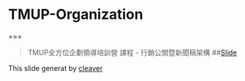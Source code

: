 # TMUP-Organization
===
>TMUP全方位企劃領導培訓營 課程 - 行銷公關暨新聞稿架構
##[Slide](http://fmtpeger.github.io/TMUP-Organization)

This slide generat by [cleaver](https://github.com/jdan/cleaver)

